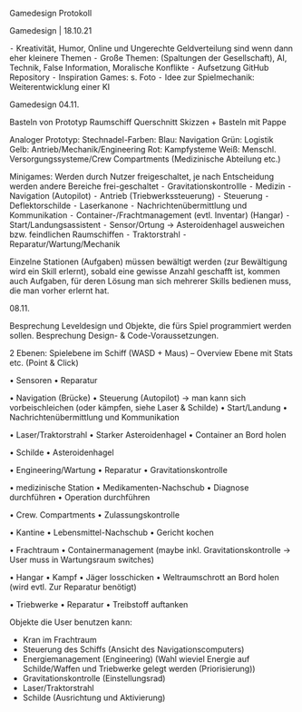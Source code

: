 Gamedesign Protokoll

Gamedesign | 18.10.21

⁃	Kreativität, Humor, Online und Ungerechte Geldverteilung sind wenn dann eher kleinere Themen
⁃	Große Themen: (Spaltungen der Gesellschaft), AI, Technik, False Information, Moralische Konflikte
⁃	Aufsetzung GitHub Repository
⁃	Inspiration Games: s. Foto
⁃	Idee zur Spielmechanik: Weiterentwicklung einer KI

Gamedesign 04.11.

Basteln von Prototyp Raumschiff Querschnitt
Skizzen + Basteln mit Pappe

Analoger Prototyp:
Stechnadel-Farben: 
Blau: Navigation
Grün: Logistik
Gelb: Antrieb/Mechanik/Engineering
Rot: Kampfysteme
Weiß: Menschl. Versorgungssysteme/Crew Compartments (Medizinische Abteilung etc.)

Minigames:
Werden durch Nutzer freigeschaltet, je nach Entscheidung werden andere Bereiche frei-geschaltet
⁃	Gravitationskontrollle
⁃	Medizin
⁃	Navigation (Autopilot)
⁃	Antrieb (Triebwerkssteuerung)
⁃	Steuerung
⁃	Deflektorschilde
⁃	Laserkanone
⁃	Nachrichtenübermittlung und Kommunikation
⁃	Container-/Frachtmanagement (evtl. Inventar) (Hangar)
⁃	Start/Landungsassistent
⁃	Sensor/Ortung -> Asteroidenhagel ausweichen bzw. feindlichen Raumschiffen
⁃	Traktorstrahl
⁃	Reparatur/Wartung/Mechanik

Einzelne Stationen (Aufgaben) müssen bewältigt werden (zur Bewältigung wird ein Skill erlernt), sobald eine gewisse Anzahl geschafft ist, kommen auch Aufgaben, für deren Lösung man sich mehrerer Skills bedienen muss, die man vorher erlernt hat.

08.11.

Besprechung Leveldesign und Objekte, die fürs Spiel programmiert werden sollen. Besprechung Design-  & Code-Voraussetzungen.

2 Ebenen:
Spielebene im Schiff (WASD + Maus) – Overview Ebene mit Stats etc. (Point & Click)

•	Sensoren
•	Reparatur

•	Navigation (Brücke)
•	Steuerung (Autopilot) -> man kann sich vorbeischleichen (oder kämpfen, siehe Laser & Schilde)
•	Start/Landung
•	Nachrichtenübermittlung und Kommunikation

•	Laser/Traktorstrahl
•	Starker Asteroidenhagel
•	Container an Bord holen

•	Schilde
•	Asteroidenhagel

•	Engineering/Wartung
•	Reparatur
•	Gravitationskontrolle

•	medizinische Station
•	Medikamenten-Nachschub
•	Diagnose durchführen
•	Operation durchführen

•	Crew. Compartments
•	Zulassungskontrolle

•	Kantine
•	Lebensmittel-Nachschub
•	Gericht kochen

•	Frachtraum
•	Containermanagement (maybe inkl. Gravitationskontrolle -> User muss in Wartungsraum switches)

•	Hangar
•	Kampf
•	Jäger losschicken
•	Weltraumschrott an Bord holen (wird evtl. Zur Reparatur benötigt)

•	Triebwerke
•	Reparatur
•	Treibstoff auftanken  

Objekte die User benutzen kann:

-   Kran im Frachtraum
-   Steuerung des Schiffs (Ansicht des Navigationscomputers)
-   Energiemanagement (Engineering) (Wahl wieviel Energie auf Schilde/Waffen und Triebwerke gelegt werden (Priorisierung))
-   Gravitationskontrolle (Einstellungsrad)
-   Laser/Traktorstrahl
-   Schilde (Ausrichtung und Aktivierung)
